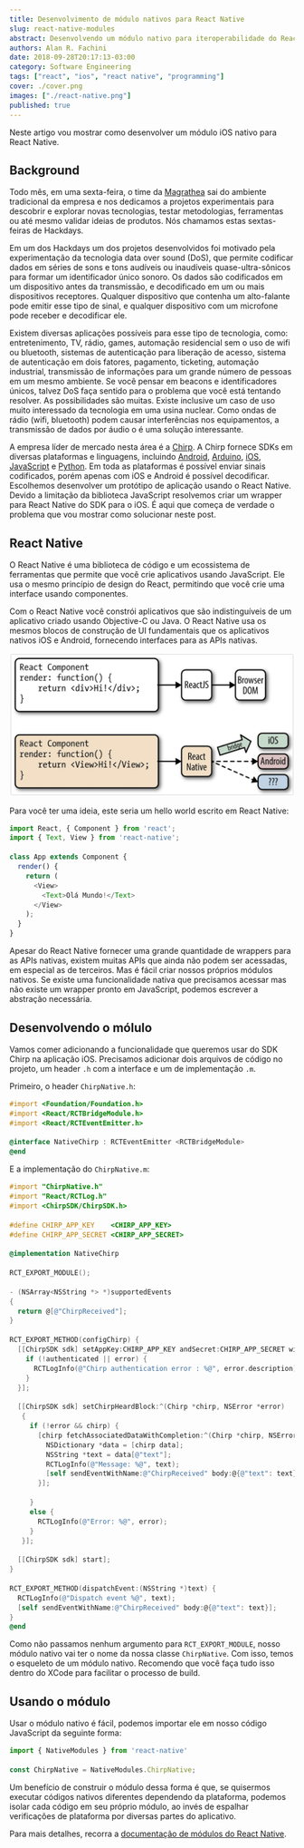 ```yaml
---
title: Desenvolvimento de módulo nativos para React Native
slug: react-native-modules
abstract: Desenvolvendo um módulo nativo para iteroperabilidade do React Native com o iOS.
authors: Alan R. Fachini
date: 2018-09-28T20:17:13-03:00
category: Software Engineering
tags: ["react", "ios", "react native", "programming"]
cover: ./cover.png
images: ["./react-native.png"]
published: true
---
```


Neste artigo vou mostrar como desenvolver um módulo iOS nativo para React Native.

## Background

Todo mês, em uma sexta-feira, o time da [Magrathea](https://magrathealabs.com/) sai do ambiente tradicional da empresa e nos dedicamos a projetos experimentais para descobrir e explorar novas tecnologias, testar metodologias, ferramentas ou até mesmo validar ideias de produtos. Nós chamamos estas sextas-feiras de Hackdays.

Em um dos Hackdays um dos projetos desenvolvidos foi motivado pela experimentação da tecnologia data over sound (DoS), que permite codificar dados em séries de sons e tons audíveis ou inaudíveis quase-ultra-sônicos para formar um identificador único sonoro. Os dados são codificados em um dispositivo antes da transmissão, e decodificado em um ou mais dispositivos receptores. Qualquer dispositivo que contenha um alto-falante pode emitir esse tipo de sinal, e qualquer dispositivo com um microfone pode receber e decodificar ele.

Existem diversas aplicações possíveis para esse tipo de tecnologia, como: entretenimento, TV, rádio, games, automação residencial sem o uso de wifi ou bluetooth, sistemas de autenticação para liberação de acesso, sistema de autenticação em dois fatores, pagamento, ticketing, automação industrial, transmissão de informações para um grande número de pessoas em um mesmo ambiente. Se você pensar em beacons e identificadores únicos, talvez DoS faça sentido para o problema que você está tentando resolver. As possibilidades são muitas. Existe inclusive um caso de uso muito interessado da tecnologia em uma usina nuclear. Como ondas de rádio (wifi, bluetooth) podem causar interferências nos equipamentos, a transmissão de dados por áudio o é uma solução interessante.

A empresa líder de mercado nesta área é a [Chirp](https://www.chirp.io/). A Chirp fornece SDKs em diversas plataformas e linguagens, incluindo [Android](http://developers.chirp.io/v2/docs/chirp-for-android),  [Arduino](http://developers.chirp.io/v2/docs/chirp-and-embedded-devices),  [iOS](http://developers.chirp.io/v2/docs/chirp-for-ios), [JavaScript](http://developers.chirp.io/v2/docs/chirp-for-javascript) e [Python](http://developers.chirp.io/v2/docs/chirp-for-python). Em toda as plataformas é possível enviar sinais codificados, porém apenas com iOS e Android é possível decodificar.  Escolhemos desenvolver um protótipo de aplicação usando o React Native. Devido a limitação da biblioteca JavaScript resolvemos criar um wrapper para React Native do SDK para o iOS. É aqui que começa de verdade o problema que vou mostrar como solucionar neste post.

## React Native

O React Native é uma biblioteca de código e um ecossistema de ferramentas que permite que você crie aplicativos usando JavaScript. Ele usa o mesmo princípio de design do React, permitindo que você crie uma interface usando componentes.

Com o React Native você constrói aplicativos que são indistinguíveis de um aplicativo criado usando Objective-C ou Java. O React Native usa os mesmos blocos de construção de UI fundamentais que os aplicativos nativos iOS e Android, fornecendo interfaces para as APIs nativas.

![React Native](./react-native.png)


Para você ter uma ideia, este seria um hello world escrito em React Native:

```javascript
import React, { Component } from 'react';
import { Text, View } from 'react-native';

class App extends Component {
  render() {
    return (
      <View>
        <Text>Olá Mundo!</Text>
      </View>
    );
  }
}
```

Apesar do React Native fornecer uma grande quantidade de wrappers para as APIs nativas, existem muitas APIs que ainda não podem ser acessadas, em especial as de terceiros. Mas é fácil criar nossos próprios módulos nativos. Se existe uma funcionalidade nativa que precisamos acessar mas não existe um wrapper pronto em JavaScript, podemos escrever a abstração necessária.

## Desenvolvendo o mólulo

Vamos comer adicionando a funcionalidade que queremos usar do SDK Chirp na aplicação iOS. Precisamos adicionar dois arquivos de código no projeto, um header `.h` com a interface e um de implementação `.m`.

Primeiro, o header `ChirpNative.h`:

```objectivec
#import <Foundation/Foundation.h>
#import <React/RCTBridgeModule.h>
#import <React/RCTEventEmitter.h>

@interface NativeChirp : RCTEventEmitter <RCTBridgeModule>
@end
```

E a implementação do `ChirpNative.m`:

```objectivec
#import "ChirpNative.h"
#import "React/RCTLog.h"
#import <ChirpSDK/ChirpSDK.h>

#define CHIRP_APP_KEY    <CHIRP_APP_KEY>
#define CHIRP_APP_SECRET <CHIRP_APP_SECRET>

@implementation NativeChirp

RCT_EXPORT_MODULE();

- (NSArray<NSString *> *)supportedEvents
{
  return @[@"ChirpReceived"];
}

RCT_EXPORT_METHOD(configChirp) {
  [[ChirpSDK sdk] setAppKey:CHIRP_APP_KEY andSecret:CHIRP_APP_SECRET withCompletion:^(BOOL authenticated, NSError * _Nullable error) {
    if (!authenticated || error) {
      RCTLogInfo(@"Chirp authentication error : %@", error.description);
    }
  }];

  [[ChirpSDK sdk] setChirpHeardBlock:^(Chirp *chirp, NSError *error)
   {
     if (!error && chirp) {
       [chirp fetchAssociatedDataWithCompletion:^(Chirp *chirp, NSError *error) {
         NSDictionary *data = [chirp data];
         NSString *text = data[@"text"];
         RCTLogInfo(@"Message: %@", text);
         [self sendEventWithName:@"ChirpReceived" body:@{@"text": text}];
       }];

     }
     else {
       RCTLogInfo(@"Error: %@", error);
     }
   }];

  [[ChirpSDK sdk] start];
}

RCT_EXPORT_METHOD(dispatchEvent:(NSString *)text) {
  RCTLogInfo(@"Dispatch event %@", text);
  [self sendEventWithName:@"ChirpReceived" body:@{@"text": text}];
}
@end
```

Como não passamos nenhum argumento para `RCT_EXPORT_MODULE`, nosso módulo nativo vai ter o nome da nossa classe `ChirpNative`. Com isso, temos o esqueleto de um módulo nativo. Recomendo que você faça tudo isso dentro do XCode para facilitar o processo de build.

## Usando o módulo

Usar o módulo nativo é fácil, podemos importar ele em nosso código JavaScript da seguinte forma:

```javascript
import { NativeModules } from 'react-native'

const ChirpNative = NativeModules.ChirpNative;
```

Um benefício de construir o módulo dessa forma é que, se quisermos executar códigos nativos diferentes dependendo da plataforma, podemos isolar cada código em seu próprio módulo, ao invés de espalhar verificações de plataforma por diversas partes do aplicativo.

Para mais detalhes, recorra a [documentação de módulos do React Native](http://facebook.github.io/react-native/docs/native-modules-ios.html).
